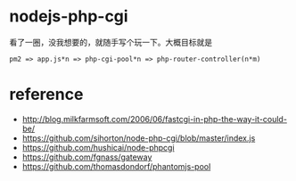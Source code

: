# nodejs-php-cgi

看了一圈，没我想要的，就随手写个玩一下。大概目标就是
```
pm2 => app.js*n => php-cgi-pool*n => php-router-controller(n*m)
```

# reference 

* http://blog.milkfarmsoft.com/2006/06/fastcgi-in-php-the-way-it-could-be/
* https://github.com/sihorton/node-php-cgi/blob/master/index.js
* https://github.com/hushicai/node-phpcgi
* https://github.com/fgnass/gateway
* https://github.com/thomasdondorf/phantomjs-pool
